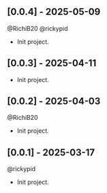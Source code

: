 ## [0.0.4] - 2025-05-09

@RichiB20 @rickypid

* Init project.
 
## [0.0.3] - 2025-04-11

* Init project.
 
## [0.0.2] - 2025-04-03

@RichiB20

* Init project.

## [0.0.1] - 2025-03-17

@rickypid

* Init project.
